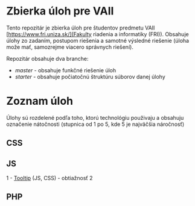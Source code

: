# Zbierka úloh pre VAII
Tento repozitár je zbierka úloh pre študentov predmetu VAII 
[https://www.fri.uniza.sk/](Fakulty riadenia a informatiky (FRI)). Obsahuje úlohy zo zadaním,
postupom riešenia a samotné výsledné riešenie (úloha može mať, samozrejme viacero správnych 
riešení).

Repozitár obsahuje dva branche:
- _master_ - obsahuje funkčné riešenie úloh
- _starter_ - obsahuje počiatočnú štruktúru súborov danej úlohy

# Zoznam úloh

Úlohy sú rozdelené podľa toho, ktorú technológiu použivaju a obsahuju označenie nátočnosti (stupnica
od 1 po 5, kde 5 je najväčšia náročnosť)

## CSS

## JS
1 - [Tooltip](tooltip/README.md) (JS, CSS) - obtiažnosť 2

## PHP


